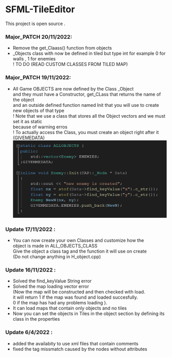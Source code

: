 # SFML-TileEditor

This project is open source .

### Major_PATCH 20/11/2022:
  + Remove the get_Claass() function from objects
  + _Objects class with now be defined in tiled but type int for example 0 for walls , 1 for enemies   
  ! TO DO (READ CUSTOM CLASSES FROM TILED MAP)
  


### Major_PATCH 19/11/2022:
  + All Game OBJECTS are now defined by the Class _Object   
  and they must have a Constructor, get_CLass that returns the name of the object   
  and an outside defined function named Init that you will use to create new objects of that type   
  ! Note that we use a class that stores all the Object vectors and we must set it as static    
  because of warning erros   
  ! To actually access the Class, you must create an object right after it (GIVEMEDATA)   
  ![Example](HowToCreateNewObject.png) 


### Update 17/11/2022 :
  + You can now create your own Classes and customize how the    
    object is made in ALL_OBJECTS_CLASS    
    Give the object a class tag and the function it will use on create   
    (Do not change anything in H_object.cpp)
    

### Update 16/11/2022 :
  + Solved the find_keyValue String error
  + Solved the map loading vector error    
      (Now the map will be constructed and then checked with load.   
      it will return 1 if the map was found and loaded succesfully.   
      0 if the map has had any problems loading  ).
  + It can load maps that contain only objects and no tiles
  + Now you can set the objects in Tiles in the object section
    by defining its class in the properties

### Update 6/4/2022 : 
  + added the availabity to use xml files that contain comments
  + fixed the tag missmatch caused by the nodes without attributes 
